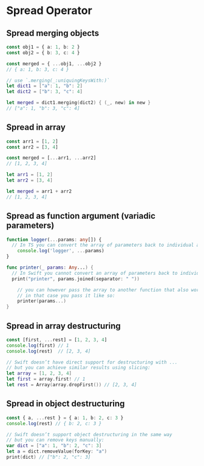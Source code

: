 # Spread Operator

## Spread merging objects

```ts
const obj1 = { a: 1, b: 2 }
const obj2 = { b: 3, c: 4 }

const merged = { ...obj1, ...obj2 }
// { a: 1, b: 3, c: 4 }
```

```swift
// use `.merging(_:uniquingKeysWith:)`
let dict1 = ["a": 1, "b": 2]
let dict2 = ["b": 3, "c": 4]

let merged = dict1.merging(dict2) { (_, new) in new }
// ["a": 1, "b": 3, "c": 4]
```

## Spread in array

```ts
const arr1 = [1, 2]
const arr2 = [3, 4]

const merged = [...arr1, ...arr2]
// [1, 2, 3, 4]
```

```swift
let arr1 = [1, 2]
let arr2 = [3, 4]

let merged = arr1 + arr2
// [1, 2, 3, 4]
```

## Spread as function argument (variadic parameters)

```ts
function logger(...params: any[]) {
  // In TS you can convert the array of parameters back to individual arguments:
	console.log('logger', ...params)
}
```

```swift
func printer(_ params: Any...) {
  // In Swift you cannot convert an array of parameters back to individual unnamed arguments.
  print("printer", params.joined(separator: " "))

	// you can however pass the array to another function that also works with variadic parameters.
	// in that case you pass it like so:
	printer(params...)
}
```

## Spread in array destructuring

```ts
const [first, ...rest] = [1, 2, 3, 4]
console.log(first) // 1
console.log(rest)  // [2, 3, 4]
```

```swift
// Swift doesn’t have direct support for destructuring with ...
// but you can achieve similar results using slicing:
let array = [1, 2, 3, 4]
let first = array.first! // 1
let rest = Array(array.dropFirst()) // [2, 3, 4]
```

## Spread in object destructuring

```ts
const { a, ...rest } = { a: 1, b: 2, c: 3 }
console.log(rest) // { b: 2, c: 3 }
```

```swift
// Swift doesn’t support object destructuring in the same way
// but you can remove keys manually:
var dict = ["a": 1, "b": 2, "c": 3]
let a = dict.removeValue(forKey: "a")
print(dict) // ["b": 2, "c": 3]
```
